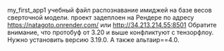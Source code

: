 my_first_app1 учебный файл
распознавание имиджей на базе весов сверточной модели.
проект задеплоен на Рендере по адресу https://natagoto.onrender.com/ или http://34.213.214.55:8501
Обратите внимание, что протобуф от 3.20 и выше конфликтуют с тензорфлоу. Нужно установить версию 3.19.0. А также альтаир==4.0.
